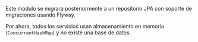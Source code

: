 Este módulo se migrará posteriormente a un repositorio JPA con soporte de migraciones usando Flyway.

Por ahora, todos los servicios usan almacenamiento en memoria (`ConcurrentHashMap`) y no existe una base de datos.

